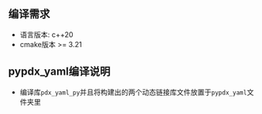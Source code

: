 ## 编译需求

- 语言版本: c++20
- cmake版本 >= 3.21

## pypdx_yaml编译说明

- 编译库```pdx_yaml_py```并且将构建出的两个动态链接库文件放置于```pypdx_yaml```文件夹里
